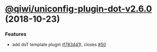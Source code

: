 # [@qiwi/uniconfig-plugin-dot-v2.6.0](https://github.com/qiwi/uniconfig/compare/v2.5.0...v2.6.0) (2018-10-23)


### Features

* add doT template plugin ([f783441](https://github.com/qiwi/uniconfig/commit/f783441)), closes [#50](https://github.com/qiwi/uniconfig/issues/50)
